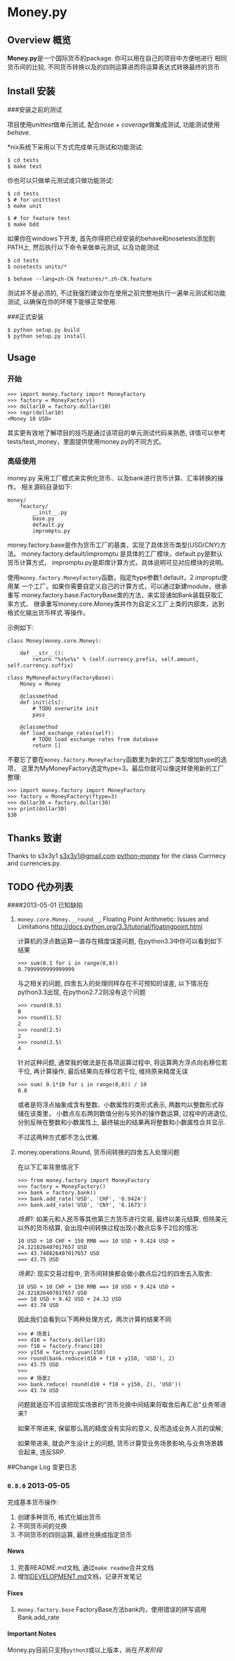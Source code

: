 # Money.py
## Overview 概览

**Money.py**是一个国际货币的package. 你可以用在自己的项目中方便地进行
相同货币间的比较, 不同货币转换以及的四则运算进而将运算表达式转换最终的货币

## Install 安装

###安装之前的测试

项目使用*unittest*做单元测试, 配合*nose* + *coverage*做集成测试, 
功能测试使用*behave*.

*nix系统下采用以下方式完成单元测试和功能测试:

```
$ cd tests
$ make test
```

你也可以只做单元测试或只做功能测试:

```
$ cd tests
$ # for unitttest
$ make unit

$ # for feature test
$ make bdd
```

如果你在windows下开发, 首先你得把已经安装的behave和nosetests添加到PATH上,
然后执行以下命令来做单元测试, 以及功能测试

```
$ cd tests
$ nosetests units/*

$ behave --lang=zh-CN features/*.zh-CN.feature
```

测试并不是必须的, 不过我强烈建议你在使用之前完整地执行一遍单元测试和功能测试, 
以确保在你的环境下能够正常使用.

###正式安装

```
$ python setup.py build
$ python setup.py install
```

## Usage

### 开始

```
>>> import money.factory import MoneyFactory
>>> factory = MoneyFactory()
>>> dollar10 = factory.dollar(10)
>>> repr(dollar10)
<Money 10 USD>
```

其实更有效地了解项目的技巧是通过该项目的单元测试代码来熟悉, 
详情可以参考tests/test_money，里面提供使用money.py的不同方式。

### 高级使用

money.py 采用工厂模式来实例化货币、以及bank进行货币计算、汇率转换的操作。
相关源码目录如下:

```
money/
	feactory/
		__init__.py
		base.py
		default.py
		impromptu.py
```

money.factory.base是作为货币工厂的基类，实现了具体货币类型(USD/CNY)方法。
money.factory.default/impromptu 是具体的工厂模块，default.py是默认货币计算方式，
impromptu.py是即席计算方式，具体说明可见对应模块的说明。

使用`money.factory.MoneyFactory`函数，指定ftype参数1.default，2.improptu使用某
一个工厂。如果你需要自定义自己的计算方式，可以通过新建module，继承重写
money.factory.base.FactoryBase类的方法，来实现诸如Bank装载获取汇率方式、
继承重写money.core.Money类并作为自定义工厂上类的内部类，达到格式化输出货币样式
等操作。

示例如下:

```
class Money(money.core.Money):

	def	__str__():
		return "%s%s%s" % (self.currency.prefix, self.amount, self.currency.suffix)

class MyMoneyFactory(FactoryBase):
	Money = Money
	
	@classmethod
	def init(cls):
		# TODO overwrite init
		pass
	
	@classmethod
	def load_exchange_rates(self):
		# TODO load exchange rates from database
		return []
```

不要忘了要在`money.factory.MoneyFactory`函数里为新的工厂类型增加ftype的选项，
这里为MyMoneyFactory选定ftype=3。最后你就可以像这样使用新的工厂整理:

```
>>> import money.factory import MoneyFactory
>>> factory = MoneyFactory(ftype=3)
>>> dollar30 = factory.dollar(30)
>>> print(dollar30)
$30
```

## Thanks 致谢

Thanks to s3x3y1 <s3x3y1@gmail.com>  [python-money][21] for the class Currnecy and currencies.py.
    
[21]: https://code.google.com/p/python-money/ "python-money"

## TODO 代办列表

####2013-05-01 已知缺陷

1. `money.core.Money.__round__`, Floating Point Arithmetic: Issues and Limitations http://docs.python.org/3.3/tutorial/floatingpoint.html

	计算机的浮点数运算一直存在精度误差问题, 在python3.3中你可以看到如下结果

	```
	>>> sum(0.1 for i in range(0,8))
	0.7999999999999999
	```
	
	与之相关的问题, 四舍五入的处理同样存在不可预知的误差,
	以下情况在python3.3出现, 在python2.7.2则没有这个问题
	
	```
	>>> round(0.5)
	0
	>>> round(1.5)
	2
	>>> round(2.5)
	2
	>>> round(3.5)
	4
	```

	针对这种问题, 通常我的做法是在各项运算过程中,
	将运算两方浮点向右移位若干位, 再计算操作, 最后结果向左移位若干位,
	维持原来精度无误
	
	```
	>>> sum( 0.1*10 for i in range(0,8)) / 10
	0.8
	```

	或者是将浮点抽象成含有整数、小数属性的类形式表示, 两数均以整数形式存储在该类里，
	小数点左右两则数值分别与另外的操作数运算, 过程中的进退位, 分别反映在整数和小数属性上,
	最终输出的结果再将整数和小数属性合并显示.
	
	不过这两种方式都不怎么优雅.

2. money.operations.Round, 货币间转换的四舍五入处理问题
	
	在以下汇率背景情况下
			
	```
	>>> from money.factory import MoneyFactory
	>>> factory = MoneyFactory()
	>>> bank = factory.bank()
	>>> bank.add_rate('USD', 'CHF', '0.9424')
	>>> bank.add_rate('USD', 'CNY', '6.1673')
	```

	*场景1*: 如美元和人民币等其他第三方货币进行交易, 最终以美元结算,
	但除美元以外的货币结算, 会出现中间转换过程出现小数点后多于2位的情况:
	
	``` 
	10 USD + 10 CHF + 150 RMB ==> 10 USD + 9.424 USD + 24.321826407017657 USD 
	==> 43.748826407017657 USD 
	==> 43.75 USD
	```

	*场景2*: 现实交易过程中, 货币间转换都会做小数点后2位的四舍五入取舍:
	
	```
	10 USD + 10 CHF + 150 RMB ==> 10 USD + 9.424 USD + 24.321826407017657 USD 
	==> 10 USD + 9.42 USD + 24.32 USD 
	==> 43.74 USD
	```
	
	因此我们会看到以下两种处理方式，两次计算的结果不同

	```
	>>> # 场景1
	>>> d10 = factory.dollar(10)
	>>> f10 = factory.franc(10)
	>>> y150 = factory.yuan(150)
	>>> round(bank.reduce(d10 + f10 + y150, 'USD'), 2)
	>>> 43.75 USD
	>>>
	>>> # 场景2 
	>>> bank.reduce( round(d10 + f10 + y150, 2), 'USD'))
	>>> 43.74 USD
	```
	
	问题就是应不应该把现实场景的"货币兑换中间结果将取舍后再汇总"业务带进来?
	 
	如果不带进来, 保留那么高的精度没有实际的意义, 反而造成业务人员的误解;
	
	如果带进来, 就会产生设计上的问题, 货币计算受业务场景影响,与业务场景耦合起来, 违反SRP.

##Change Log 变更日志

### `0.8.0` 2013-05-05 

完成基本货币操作:
 
1. 创建多种货币, 格式化输出货币 
2. 不同货币间的兑换 
3. 不同货币的四则运算, 最终兑换成指定货币
 
#### News

1. 完善README.md文档, 通过`make readme`合并文档
2. 增加[DEVELOPMENT.md](DEVELOPMENT)文档，记录开发笔记

#### Fixes

1. `money.factory.base` FactoryBase方法bank内，使用错误的拼写调用Bank.add_rate
 
#### Important Notes

Money.py目前只支持`python3`或以上版本，尚在*开发阶段*

